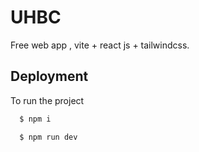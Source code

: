 # UHBC 

Free web app , vite + react js + tailwindcss.


## Deployment

To run the project

```bash
  $ npm i
```
```bash
  $ npm run dev
```